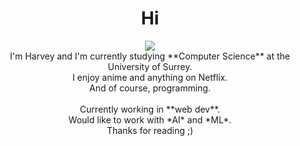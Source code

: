 <div align="center">
	<h1>Hi</h1>
	<img src="https://tenor.com/view/jake-peralta-holt-brooklyn-ninenine-gif-13193197.gif">
</div>
<div align="center">
	I'm Harvey and I'm currently studying **Computer Science** at the University of Surrey.<br>
	I enjoy anime and anything on Netflix.<br>
	And of course, programming.<br>
	<br>
	Currently working in **web dev**.<br>
	Would like to work with *AI* and *ML*.<br>
	Thanks for reading ;)
</div>
